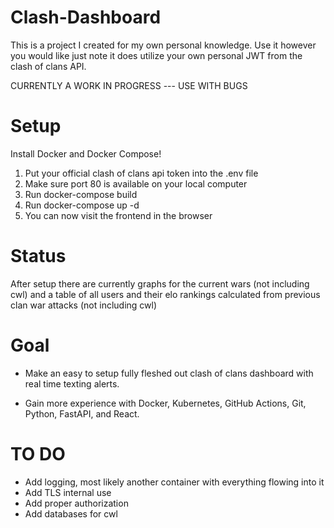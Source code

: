 # Clash-Dashboard
This is a project I created for my own personal knowledge. Use it however you would like just note it does utilize your own personal JWT from the clash of clans API.

CURRENTLY A WORK IN PROGRESS --- USE WITH BUGS
# Setup
Install Docker and Docker Compose! 

1) Put your official clash of clans api token into the .env file
2) Make sure port 80 is available on your local computer
3) Run docker-compose build
4) Run docker-compose up -d
5) You can now visit the frontend in the browser

# Status
After setup there are currently graphs for the current wars (not including cwl) and a table of all users and their elo rankings calculated from previous clan war attacks (not including cwl)

# Goal
- Make an easy to setup fully fleshed out clash of clans dashboard with real time texting alerts.

- Gain more experience with Docker, Kubernetes, GitHub Actions, Git, Python, FastAPI, and React.

# TO DO
- Add logging, most likely another container with everything flowing into it
- Add TLS internal use
- Add proper authorization
- Add databases for cwl
